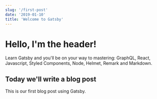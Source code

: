 ```yaml
---
slug: '/first-post'
date: '2019-01-10'
title: 'Welcome to Gatsby'
---
```


# Hello, I'm the header!

Learn Gatsby and you'll be on your way to mastering: GraphQL, React, Javascript, Styled Components, Node, Helmet, Remark and Markdown.

## Today we'll write a blog post

This is our first blog post using Gatsby.
